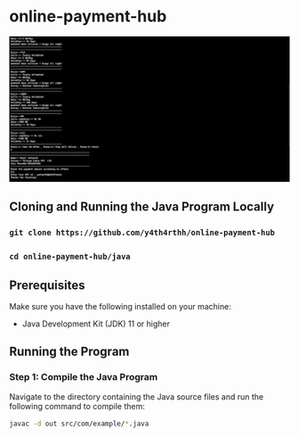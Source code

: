 # online-payment-hub

![Project Preview](./preview/OPH.png)

## Cloning and Running the Java Program Locally

### `git clone https://github.com/y4th4rthh/online-payment-hub`
### `cd online-payment-hub/java`

## Prerequisites

Make sure you have the following installed on your machine:
- Java Development Kit (JDK) 11 or higher

## Running the Program

### Step 1: Compile the Java Program

Navigate to the directory containing the Java source files and run the following command to compile them:

```sh
javac -d out src/com/example/*.java
